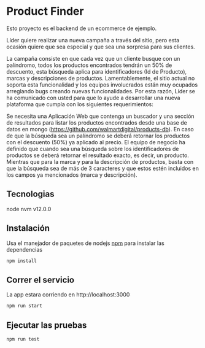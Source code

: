 
# Product Finder

Esto proyecto es el backend de un ecommerce de ejemplo.

Líder quiere realizar una nueva campaña a través del sitio, pero esta ocasión quiere que sea especial y que sea una sorpresa para sus clientes.

La campaña consiste en que cada vez que un cliente busque con un palíndromo, todos los productos encontrados tendrán un 50% de descuento, esta búsqueda aplica para identificadores (Id de Producto), marcas y descripciones de productos. Lamentablemente, el sitio actual no soporta esta funcionalidad y los equipos involucrados están muy ocupados arreglando bugs creando nuevas funcionalidades. Por esta razón, Líder se ha comunicado con usted para que lo ayude a desarrollar una nueva plataforma que cumpla con los siguientes requerimientos:

Se necesita una Aplicación Web que contenga un buscador y una sección de resultados para listar los productos encontrados desde una base de datos en mongo (https://github.com/walmartdigital/products-db). En caso de que la búsqueda sea un palíndromo se deberá retornar los productos con el descuento (50%) ya aplicado al precio.
El equipo de negocio ha definido que cuando sea una búsqueda sobre los identificadores de productos se deberá retornar el resultado exacto, es decir, un producto. Mientras que para la marca y para la descripción de productos, basta con que la búsqueda sea de más de 3 caracteres y que estos estén incluidos en los campos ya mencionados (marca y descripción).

## Tecnologias

node
nvm v12.0.0

## Instalación

Usa el manejador de paquetes de nodejs [npm](https://docs.npmjs.com/downloading-and-installing-node-js-and-npm) para instalar las dependencias

```bash
npm install
```

## Correr el servicio

La app estara corriendo en http://localhost:3000

```bash
npm run start
```

## Ejecutar las pruebas

```bash
npm run test
```
